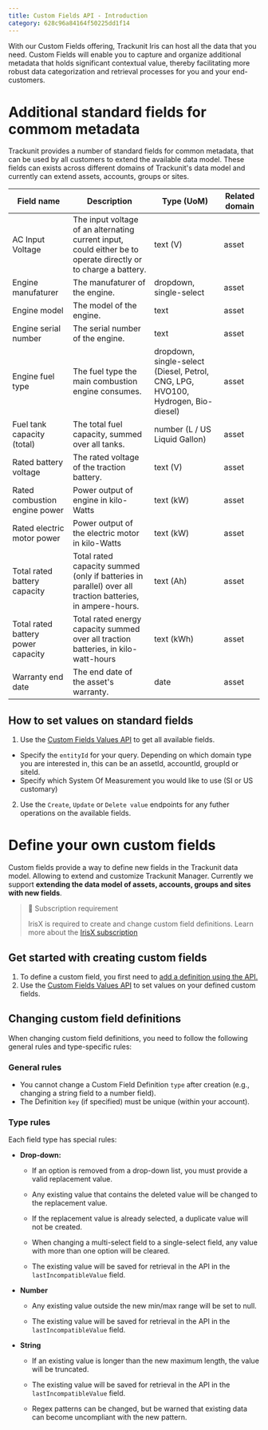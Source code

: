 ```yaml
---
title: Custom Fields API - Introduction
category: 628c96a84164f50225dd1f14
---
```


With our Custom Fields offering, Trackunit Iris can host all the data that you need. Custom Fields will enable you to capture and organize additional metadata that holds significant contextual value, thereby facilitating more robust data categorization and retrieval processes for you and your end-customers.

# Additional standard fields for commom metadata
Trackunit provides a number of standard fields for common metadata, that can be used by all customers to extend the available data model. These fields can exists across different domains of Trackunit's data model and currently can extend assets, accounts, groups or sites.

| Field name | Description | Type (UoM) | Related domain |
| -------- | ------- |-------- | ------- |
| AC Input Voltage | The input voltage of an alternating current input, could either be to operate directly or to charge a battery. | text (V) | asset |
| Engine manufaturer | The manufaturer of the engine. | dropdown, single-select | asset |
| Engine model | The model of the engine. | text | asset |
| Engine serial number | The serial number of the engine. | text | asset |
| Engine fuel type | The fuel type the main combustion engine consumes. | dropdown, single-select (Diesel, Petrol, CNG, LPG, HVO100, Hydrogen, Bio-diesel) | asset |
| Fuel tank capacity (total) | The total fuel capacity, summed over all tanks. | number (L / US Liquid Gallon) | asset |
| Rated battery voltage | The rated voltage of the traction battery. | text (V) | asset |
| Rated combustion engine power | Power output of engine in kilo-Watts | text (kW) | asset |
| Rated electric motor power | Power output of the electric motor in kilo-Watts | text (kW) | asset |
| Total rated battery capacity | Total rated capacity summed (only if batteries in parallel) over all traction batteries, in ampere-hours. | text (Ah) | asset |
| Total rated battery power capacity | Total rated energy capacity summed over all traction batteries, in kilo-watt-hours  | text (kWh) | asset |
| Warranty end date | The end date of the asset's warranty. | date | asset |

## How to set values on standard fields

1. Use the [Custom Fields Values API](/reference/custom-fields-get-values) to get all available fields.
- Specify the `entityId` for your query. Depending on which domain type you are interested in, this can be an assetId, accountId, groupId or siteId.
- Specify which System Of Measurement you would like to use (SI or US customary)

2. Use the `Create`, `Update` or `Delete value` endpoints for any futher operations on the available fields.

# Define your own custom fields

Custom fields provide a way to define new fields in the Trackunit data model. Allowing to extend and customize Trackunit Manager. Currently we support **extending the data model of assets, accounts, groups and sites with new fields**.

> 📘 Subscription requirement
> 
> IrisX is required to create and change custom field definitions. Learn more about the [IrisX subscription](https://developers.trackunit.com/docs/irisx-overview)


## Get started with creating custom fields

1. To define a custom field, you first need to [add a definition using the API.](/reference/custom-field-definitions)
2. Use the [Custom Fields Values API](/reference/custom-field-values) to set values on your defined custom fields.


## Changing custom field definitions

When changing custom field definitions, you need to follow the following general rules and type-specific rules:

### General rules
-   You cannot change a Custom Field Definition `type` after creation (e.g., changing a string field to a number field).
-   The Definition `key` (if specified) must be unique (within your account).

### Type rules
Each field type has special rules:

-   **Drop-down:**
    
	-   If an option is removed from a drop-down list, you must provide a valid replacement value.
	    
	-   Any existing value that contains the deleted value will be changed to the replacement value.
	    
	-   If the replacement value is already selected, a duplicate value will not be created.
	    
	-   When changing a multi-select field to a single-select field, any value with more than one option will be cleared.
	    
	-   The existing value will be saved for retrieval in the API in the `lastIncompatibleValue` field.
    
-   **Number**
    
	-   Any existing value outside the new min/max range will be set to null.
	    
	-   The existing value will be saved for retrieval in the API in the `lastIncompatibleValue` field.
    
-   **String**
    
	-   If an existing value is longer than the new maximum length, the value will be truncated.
	    
	-   The existing value will be saved for retrieval in the API in the `lastIncompatibleValue` field.

	- Regex patterns can be changed, but be warned that existing data can become uncompliant with the new pattern.
